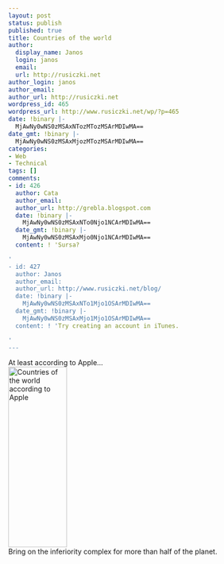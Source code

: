 ```yaml
---
layout: post
status: publish
published: true
title: Countries of the world
author:
  display_name: Janos
  login: janos
  email: 
  url: http://rusiczki.net
author_login: janos
author_email: 
author_url: http://rusiczki.net
wordpress_id: 465
wordpress_url: http://www.rusiczki.net/wp/?p=465
date: !binary |-
  MjAwNy0wNS0zMSAxNTozMTozMSArMDIwMA==
date_gmt: !binary |-
  MjAwNy0wNS0zMSAxMjozMTozMSArMDIwMA==
categories:
- Web
- Technical
tags: []
comments:
- id: 426
  author: Cata
  author_email: 
  author_url: http://grebla.blogspot.com
  date: !binary |-
    MjAwNy0wNS0zMSAxNTo0Njo1NCArMDIwMA==
  date_gmt: !binary |-
    MjAwNy0wNS0zMSAxMjo0Njo1NCArMDIwMA==
  content: ! 'Sursa?

'
- id: 427
  author: Janos
  author_email: 
  author_url: http://www.rusiczki.net/blog/
  date: !binary |-
    MjAwNy0wNS0zMSAxNTo1Mjo1OSArMDIwMA==
  date_gmt: !binary |-
    MjAwNy0wNS0zMSAxMjo1Mjo1OSArMDIwMA==
  content: ! 'Try creating an account in iTunes.

'
---
```

<p>At least according to Apple...<br />
<img src="http://www.rusiczki.net/blog/blogpics/countries-of-the-world.gif" width="118" height="363" alt="Countries of the world according to Apple" class="image" /><br />
Bring on the inferiority complex for more than half of the planet.</p>
